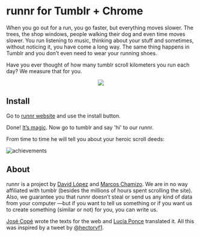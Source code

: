 runnr for Tumblr + Chrome
=========================

When you go out for a run, you go faster, but everything moves slower.
The trees, the shop windows, people walking their dog and even time moves slower.
You run listening to music, thinking about your stuff and sometimes, without noticing it, you have come a long way.
The same thing happens in Tumblr and you don’t even need to wear your running shoes.

Have you ever thought of how many tumblr scroll kilometers you run each day?
We measure that for you.

<p align="center">
<a href="#"><img src="http://www.thebanggang.es/runnr/img/img_01.png"/></a>
</p>

Install
-------

Go to [runnr website](http://www.thebanggang.es/runnr/) and use the install button.

Done! [It’s magic](http://www.thebanggang.es/runnr/img/its-magic-shia-labeouf.gif). Now go to tumblr and say 'hi' to our runnr.

From time to time he will tell you about your heroic scroll deeds:

![achievements](http://www.thebanggang.es/runnr/img/achievements.png)


About
-------

runnr is a project by [David López](http://www.davidlpz.com/) and [Marcos Chamizo](http://www.marcoschamizo.com/). We are in no way affiliated with tumblr (besides the millions of hours spent scrolling the site). Also, we guarantee you that runnr doesn’t steal or send us any kind of data from your computer —but if you want to tell us something or if you want us to create something (similar or not) for you, you can write us.


[José Copé](http://cargocollective.com/josecope) wrote the texts for the web and [Lucía Ponce](https://es.linkedin.com/pub/luc%C3%ADa-ponce-de-los-reyes/1b/b18/a77) translated it. All this was inspired by a tweet by [@hectorvf1](https://twitter.com/hectorvf1).
